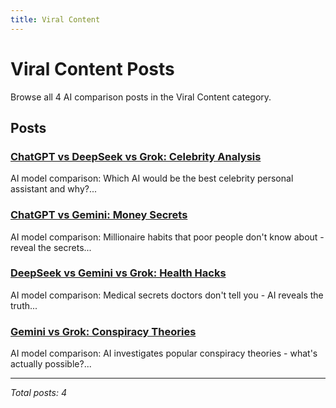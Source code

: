 ```yaml
---
title: Viral Content
---
```


# Viral Content Posts

Browse all 4 AI comparison posts in the Viral Content category.

## Posts

### [ChatGPT vs DeepSeek vs Grok: Celebrity Analysis](chatgpt-vs-deepseek-vs-grok-celebrity-analysis-8548.md)

AI model comparison: Which AI would be the best celebrity personal assistant and why?...

### [ChatGPT vs Gemini: Money Secrets](chatgpt-vs-gemini-money-secrets-9351.md)

AI model comparison: Millionaire habits that poor people don't know about - reveal the secrets...

### [DeepSeek vs Gemini vs Grok: Health Hacks](deepseek-vs-gemini-vs-grok-health-hacks-9683.md)

AI model comparison: Medical secrets doctors don't tell you - AI reveals the truth...

### [Gemini vs Grok: Conspiracy Theories](claude-vs-gemini-vs-grok-conspiracy-theories-3198.md)

AI model comparison: AI investigates popular conspiracy theories - what's actually possible?...

---

*Total posts: 4*
